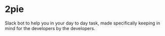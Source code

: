 # 2pie

Slack bot to help you in your day to day task, made specifically keeping in mind for the developers by the developers.
